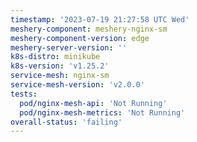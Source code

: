 ```yaml
---
timestamp: '2023-07-19 21:27:58 UTC Wed'
meshery-component: meshery-nginx-sm
meshery-component-version: edge
meshery-server-version: ''
k8s-distro: minikube
k8s-version: 'v1.25.2'
service-mesh: nginx-sm
service-mesh-version: 'v2.0.0'
tests:
  pod/nginx-mesh-api: 'Not Running'
  pod/nginx-mesh-metrics: 'Not Running'
overall-status: 'failing'
---
```

